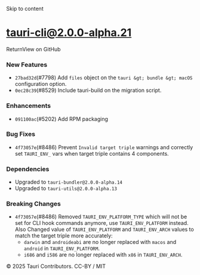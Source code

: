Skip to content
# tauri-cli@2.0.0-alpha.21
ReturnView on GitHub
### New Features
  * `27bad32d`(#7798) Add `files` object on the `tauri &gt; bundle &gt; macOS` configuration option.
  * `0ec28c39`(#8529) Include tauri-build on the migration script.


### Enhancements
  * `091100ac`(#5202) Add RPM packaging


### Bug Fixes
  * `4f73057e`(#8486) Prevent `Invalid target triple` warnings and correctly set `TAURI_ENV_` vars when target triple contains 4 components.


### Dependencies
  * Upgraded to `tauri-bundler@2.0.0-alpha.14`
  * Upgraded to `tauri-utils@2.0.0-alpha.13`


### Breaking Changes
  * `4f73057e`(#8486) Removed `TAURI_ENV_PLATFORM_TYPE` which will not be set for CLI hook commands anymore, use `TAURI_ENV_PLATFORM` instead. Also Changed value of `TAURI_ENV_PLATFORM` and `TAURI_ENV_ARCH` values to match the target triple more accurately:
    * `darwin` and `androideabi` are no longer replaced with `macos` and `android` in `TAURI_ENV_PLATFORM`.
    * `i686` and `i586` are no longer replaced with `x86` in `TAURI_ENV_ARCH`.


© 2025 Tauri Contributors. CC-BY / MIT
